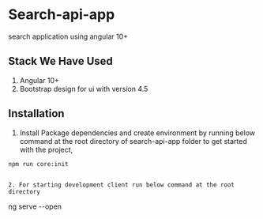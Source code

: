 # Search-api-app
search application using angular 10+


## Stack We Have Used

1. Angular 10+
2. Bootstrap design for ui with version 4.5

## Installation


1. Install Package dependencies and create environment by running below command at the root directory of search-api-app folder to get started with the project,

```
npm run core:init

```
```

2. For starting development client run below command at the root directory

```
ng serve --open

